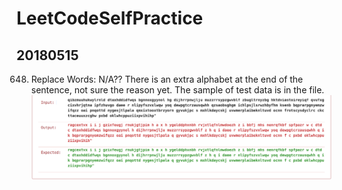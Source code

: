 # LeetCodeSelfPractice
## 20180515
648. Replace Words: N/A??
There is an extra alphabet at the end of the sentence, not sure the reason yet. The sample of test data is in the file.
![image](https://github.com/s5453489/LeetCodeSelfPractice/blob/master/648ErrorMessage.png?raw=true)
